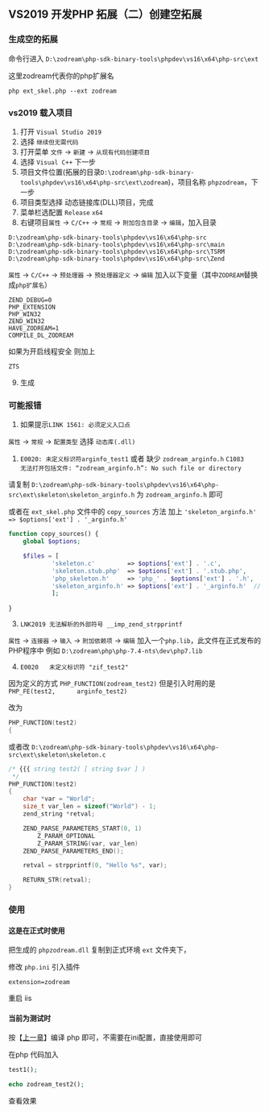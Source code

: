 ## VS2019 开发PHP 拓展（二）创建空拓展

### 生成空的拓展

命令行进入 `D:\zodream\php-sdk-binary-tools\phpdev\vs16\x64\php-src\ext`

这里zodream代表你的php扩展名

```shell
php ext_skel.php --ext zodream
```

### vs2019 载入项目

1. 打开 `Visual Studio 2019`
2. 选择 `继续但无需代码`
3. 打开菜单 `文件` -> `新建` -> `从现有代码创建项目`
4. 选择 `Visual C++` 下一步
5. 项目文件位置(拓展的目录`D:\zodream\php-sdk-binary-tools\phpdev\vs16\x64\php-src\ext\zodream`)，项目名称 `phpzodream`，下一步
6. 项目类型选择 动态链接库(DLL)项目，完成
7. 菜单栏选配置 `Release` `x64`
8. 右键项目`属性` -> `C/C++` -> `常规` -> `附加包含目录` -> `编辑`，加入目录

```
D:\zodream\php-sdk-binary-tools\phpdev\vs16\x64\php-src
D:\zodream\php-sdk-binary-tools\phpdev\vs16\x64\php-src\main
D:\zodream\php-sdk-binary-tools\phpdev\vs16\x64\php-src\TSRM
D:\zodream\php-sdk-binary-tools\phpdev\vs16\x64\php-src\Zend
```

`属性` -> `C/C++` -> `预处理器` -> `预处理器定义` -> `编辑` 加入以下变量（其中`ZODREAM`替换成`php扩展名`）
```
ZEND_DEBUG=0
PHP_EXTENSION
PHP_WIN32
ZEND_WIN32
HAVE_ZODREAM=1
COMPILE_DL_ZODREAM
```
如果为开启线程安全 则加上
```
ZTS
```

9. 生成

### 可能报错

1. 如果提示`LINK 1561: 必须定义入口点`
   
`属性` -> `常规` -> `配置类型` 选择 `动态库(.dll)`

1. `E0020: 未定义标识符arginfo_test1` 或者 缺少 `zodream_arginfo.h` `C1083	无法打开包括文件: “zodream_arginfo.h”: No such file or directory`

请复制 `D:\zodream\php-sdk-binary-tools\phpdev\vs16\x64\php-src\ext\skeleton\skeleton_arginfo.h` 为 `zodream_arginfo.h` 即可

或者在 `ext_skel.php` 文件中的 `copy_sources` 方法 加上 `'skeleton_arginfo.h' => $options['ext'] . '_arginfo.h'`

```php
function copy_sources() {
    global $options;

    $files = [
            'skeleton.c'		 => $options['ext'] . '.c',
            'skeleton.stub.php'	 => $options['ext'] . '.stub.php',
            'php_skeleton.h'	 => 'php_' . $options['ext'] . '.h',
            'skeleton_arginfo.h' => $options['ext'] . '_arginfo.h'  // 加上这行就会自动生成
            ];
    
}

```
3. `LNK2019 无法解析的外部符号 __imp_zend_strpprintf`

`属性` -> `连接器` -> `输入` -> `附加依赖项` -> `编辑` 加入一个`php.lib`，此文件在正式发布的PHP程序中 例如 `D:\zodream\php\php-7.4-nts\dev\php7.lib`

4. `E0020	未定义标识符 "zif_test2"`

因为定义的方式  `PHP_FUNCTION(zodream_test2)` 但是引入时用的是 `PHP_FE(test2,		arginfo_test2)`

改为 

```c
PHP_FUNCTION(test2)
{


```

或者改  `D:\zodream\php-sdk-binary-tools\phpdev\vs16\x64\php-src\ext\skeleton\skeleton.c`

```c
/* {{{ string test2( [ string $var ] )
 */
PHP_FUNCTION(test2)
{
	char *var = "World";
	size_t var_len = sizeof("World") - 1;
	zend_string *retval;

	ZEND_PARSE_PARAMETERS_START(0, 1)
		Z_PARAM_OPTIONAL
		Z_PARAM_STRING(var, var_len)
	ZEND_PARSE_PARAMETERS_END();

	retval = strpprintf(0, "Hello %s", var);

	RETURN_STR(retval);
}

```

### 使用


#### 这是在正式时使用

把生成的 `phpzodream.dll` 复制到正式环境 `ext` 文件夹下，

修改 `php.ini` 引入插件

```
extension=zodream

```

重启 iis 

#### 当前为测试时

按【[上一章](./62.md)】编译 php 即可，不需要在ini配置，直接使用即可


在php 代码加入

```php
test1();

echo zodream_test2();

```
查看效果




